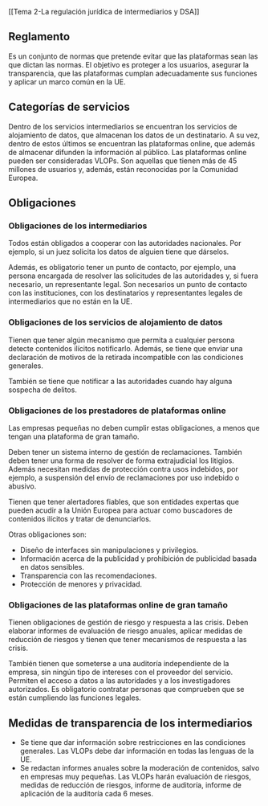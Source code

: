 [[Tema 2-La regulación jurídica de intermediarios y DSA]]

## Reglamento
Es un conjunto de normas que pretende evitar que las plataformas sean las que dictan las normas. El objetivo es proteger a los usuarios, asegurar la transparencia, que las plataformas cumplan adecuadamente sus funciones y aplicar un marco común en la UE.

## Categorías de servicios
Dentro de los servicios intermediarios se encuentran los servicios de alojamiento de datos, que almacenan los datos de un destinatario. A su vez, dentro de estos últimos se encuentran las plataformas online, que además de almacenar difunden la información al público. Las plataformas online pueden ser consideradas VLOPs. Son aquellas que tienen más de 45 millones de usuarios y, además, están reconocidas por la Comunidad Europea.

## Obligaciones
### Obligaciones de los intermediarios
Todos están obligados a cooperar con las autoridades nacionales. Por ejemplo, si un juez solicita los datos de alguien tiene que dárselos. 

Además, es obligatorio tener un punto de contacto, por ejemplo, una persona encargada de resolver las solicitudes de las autoridades y, si fuera necesario, un representante legal. Son necesarios un punto de contacto con las instituciones, con los destinatarios y representantes legales de intermediarios que no están en la UE.

### Obligaciones de los servicios de alojamiento de datos
Tienen que tener algún mecanismo que permita a cualquier persona detecte contenidos ilícitos notificarlo. Además, se tiene que enviar una declaración de motivos de la retirada incompatible con las condiciones generales.

También se tiene que notificar a las autoridades cuando hay alguna sospecha de delitos. 

### Obligaciones de los prestadores de plataformas online
Las empresas pequeñas no deben cumplir estas obligaciones, a menos que tengan una plataforma de gran tamaño.

Deben tener un sistema interno de gestión de reclamaciones. También deben tener una forma de resolver de forma extrajudicial los litigios. Además necesitan medidas de protección contra usos indebidos, por ejemplo, a suspensión del envío de reclamaciones por uso indebido o abusivo.

Tienen que tener alertadores fiables, que son entidades expertas que pueden acudir a la Unión Europea para actuar como buscadores de contenidos ilícitos y tratar de denunciarlos. 

Otras obligaciones son:
+ Diseño de interfaces sin manipulaciones y privilegios.
+ Información acerca de la publicidad y prohibición de publicidad basada en datos sensibles.
+ Transparencia con las recomendaciones.
+ Protección de menores y privacidad.

### Obligaciones de las plataformas online de gran tamaño
Tienen obligaciones de gestión de riesgo y respuesta a las crisis. Deben elaborar informes de evaluación de riesgo anuales, aplicar medidas de reducción de riesgos y tienen que tener mecanismos de respuesta a las crisis.

También tienen que someterse a una auditoría independiente de la empresa, sin ningún tipo de intereses con el proveedor del servicio. Permiten el acceso a datos a las autoridades y a los investigadores autorizados. Es obligatorio contratar personas que comprueben que se están cumpliendo las funciones legales.

## Medidas de transparencia de los intermediarios
+ Se tiene que dar información sobre restricciones en las condiciones generales. Las VLOPs debe dar información en todas las lenguas de la UE.
+ Se redactan informes anuales sobre la moderación de contenidos, salvo en empresas muy pequeñas. Las VLOPs harán evaluación de riesgos, medidas de reducción de riesgos, informe de auditoría, informe de aplicación de la auditoría cada 6 meses.